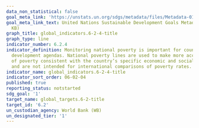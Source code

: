 ```yaml
---
data_non_statistical: false
goal_meta_link: 'https://unstats.un.org/sdgs/metadata/files/Metadata-01-02-01.pdf '
goal_meta_link_text: United Nations Sustainable Development Goals Metadata (PDF 98.2
  KB)
graph_title: global_indicators.6-2-4-title
graph_type: line
indicator_number: 6.2.4
indicator_definition: Monitoring national poverty is important for country-specific
  development agendas. National poverty lines are used to make more accurate estimates
  of poverty consistent with the country’s specific economic and social circumstances,
  and are not intended for international comparisons of poverty rates.
indicator_name: global_indicators.6-2-4-title
indicator_sort_order: 06-02-04
published: true
reporting_status: notstarted
sdg_goal: '1'
target_name: global_targets.6-2-title
target_id: '6.2'
un_custodian_agency: World Bank (WB)
un_designated_tier: '1'
---
```

